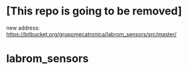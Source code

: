 # [This repo is going to be removed]
new address: https://bitbucket.org/grupomecatronica/labrom_sensors/src/master/

# labrom_sensors
